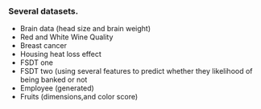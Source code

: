 ### Several datasets.
- Brain data (head size and brain weight)
- Red and White Wine Quality
- Breast cancer
- Housing heat loss effect
- FSDT one
- FSDT two (using several features to predict whether they likelihood of being banked or not
- Employee (generated)
- Fruits (dimensions,and color score)
